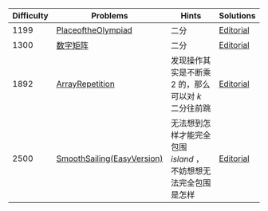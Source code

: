| Difficulty | Problems | Hints | Solutions |
|------------|------------|-----------|-----------|
| 1199 | [PlaceoftheOlympiad](https://codeforces.com/contest/2091/problem/D) | 二分 | [Editorial](https://github.com/aboutliu/Daily_Problem/blob/main/2025/03/26/solution/PlaceoftheOlympiad.md) |
| 1300 | [数字矩阵](https://bs.daimayuan.top/p/34) | 二分 | [Editorial](https://github.com/aboutliu/Daily_Problem/blob/main/2025/04/04/solution/数字矩阵.md) |
| 1892 | [ArrayRepetition](https://codeforces.com/contest/1920/problem/D) | 发现操作其实是不断乘 $2$ 的，那么可以对 $k$ 二分往前跳 | [Editorial](https://github.com/aboutliu/Daily_Problem/blob/main/2025/03/26/solution/ArrayRepetition.md) |
| 2500 | [SmoothSailing(EasyVersion)](https://codeforces.com/contest/1920/problem/F1) | 无法想到怎样才能完全包围 $island$ ，不妨想想无法完全包围是怎样 | [Editorial](https://github.com/aboutliu/Daily_Problem/blob/main/2025/03/27/solution/SmoothSailing(EasyVersion).md) |
